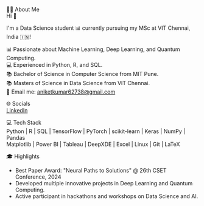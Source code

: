 👨‍💻 About Me  
Hi 👋  

I'm a Data Science student 📊 currently pursuing my MSc at VIT Chennai, India 🇮🇳!  

📊 Passionate about Machine Learning, Deep Learning, and Quantum Computing.  
💻 Experienced in Python, R, and SQL.  
📚 Bachelor of Science in Computer Science from MIT Pune.  
📚 Masters of Science in Data Science from VIT Chennai.  
📮 Email me: aniketkumar62738@gmail.com  

🌐 Socials  
[LinkedIn](https://www.linkedin.com/in/aniket-kumar-b31978291/)  

💻 Tech Stack  
Python | R | SQL | TensorFlow | PyTorch | scikit-learn | Keras | NumPy | Pandas  
Matplotlib | Power BI | Tableau | DeepXDE | Excel | Linux | Git | LaTeX  

🎓 Highlights  
- Best Paper Award: "Neural Paths to Solutions" @ 26th CSET Conference, 2024  
- Developed multiple innovative projects in Deep Learning and Quantum Computing.  
- Active participant in hackathons and workshops on Data Science and AI.  
